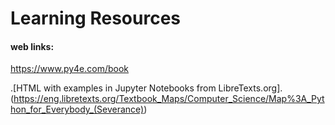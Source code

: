 # Learning Resources

#### web links:
https://www.py4e.com/book

.[HTML with examples in Jupyter Notebooks from LibreTexts.org].(https://eng.libretexts.org/Textbook_Maps/Computer_Science/Map%3A_Python_for_Everybody_(Severance))
